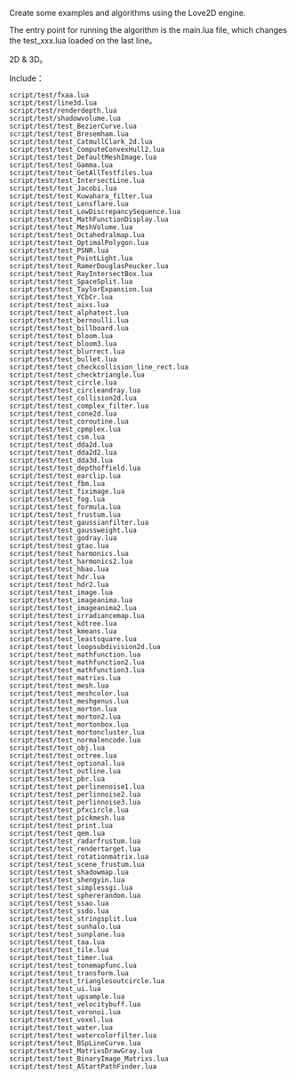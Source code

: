 Create some examples and algorithms using the Love2D engine.

The entry point for running the algorithm is the main.lua file, which changes the test_xxx.lua loaded on the last line。

2D & 3D。

Include：
  
	script/test/fxaa.lua
	script/test/line3d.lua
	script/test/renderdepth.lua
	script/test/shadowvolume.lua
	script/test/test_BezierCurve.lua
	script/test/test_Bresemham.lua
	script/test/test_CatmullClark_2d.lua
	script/test/test_ComputeConvexHull2.lua
	script/test/test_DefaultMeshImage.lua
	script/test/test_Gamma.lua
	script/test/test_GetAllTestfiles.lua
	script/test/test_IntersectLine.lua
	script/test/test_Jacobi.lua
	script/test/test_Kuwahara_filter.lua
	script/test/test_Lensflare.lua
	script/test/test_LowDiscrepancySequence.lua
	script/test/test_MathFunctionDisplay.lua
	script/test/test_MeshVolume.lua
	script/test/test_Octahedralmap.lua
	script/test/test_OptimalPolygon.lua
	script/test/test_PSNR.lua
	script/test/test_PointLight.lua
	script/test/test_RamerDouglasPeucker.lua
	script/test/test_RayIntersectBox.lua
	script/test/test_SpaceSplit.lua
	script/test/test_TaylorExpansion.lua
	script/test/test_YCbCr.lua
	script/test/test_aixs.lua
	script/test/test_alphatest.lua
	script/test/test_bernoulli.lua
	script/test/test_billboard.lua
	script/test/test_bloom.lua
	script/test/test_bloom3.lua
	script/test/test_blurrect.lua
	script/test/test_bullet.lua
	script/test/test_checkcollision_line_rect.lua
	script/test/test_checktriangle.lua
	script/test/test_circle.lua
	script/test/test_circleandray.lua
	script/test/test_collision2d.lua
	script/test/test_complex_filter.lua
	script/test/test_cone2d.lua
	script/test/test_coroutine.lua
	script/test/test_cpmplex.lua
	script/test/test_csm.lua
	script/test/test_dda2d.lua
	script/test/test_dda2d2.lua
	script/test/test_dda3d.lua
	script/test/test_depthoffield.lua
	script/test/test_earclip.lua
	script/test/test_fbm.lua
	script/test/test_fiximage.lua
	script/test/test_fog.lua
	script/test/test_formula.lua
	script/test/test_frustum.lua
	script/test/test_gaussianfilter.lua
	script/test/test_gaussweight.lua
	script/test/test_godray.lua
	script/test/test_gtao.lua
	script/test/test_harmonics.lua
	script/test/test_harmonics2.lua
	script/test/test_hbao.lua
	script/test/test_hdr.lua
	script/test/test_hdr2.lua
	script/test/test_image.lua
	script/test/test_imageanima.lua
	script/test/test_imageanima2.lua
	script/test/test_irradiancemap.lua
	script/test/test_kdtree.lua
	script/test/test_kmeans.lua
	script/test/test_leastsquare.lua
	script/test/test_loopsubdivision2d.lua
	script/test/test_mathfunction.lua
	script/test/test_mathfunction2.lua
	script/test/test_mathfunction3.lua
	script/test/test_matrixs.lua
	script/test/test_mesh.lua
	script/test/test_meshcolor.lua
	script/test/test_meshgenus.lua
	script/test/test_morton.lua
	script/test/test_morton2.lua
	script/test/test_mortonbox.lua
	script/test/test_mortoncluster.lua
	script/test/test_normalencode.lua
	script/test/test_obj.lua
	script/test/test_octree.lua
	script/test/test_optional.lua
	script/test/test_outline.lua
	script/test/test_pbr.lua
	script/test/test_perlinenoise1.lua
	script/test/test_perlinnoise2.lua
	script/test/test_perlinnoise3.lua
	script/test/test_pfxcircle.lua
	script/test/test_pickmesh.lua
	script/test/test_print.lua
	script/test/test_qem.lua
	script/test/test_radarfrustum.lua
	script/test/test_rendertarget.lua
	script/test/test_rotationmatrix.lua
	script/test/test_scene_frustum.lua
	script/test/test_shadowmap.lua
	script/test/test_shengyin.lua
	script/test/test_simplessgi.lua
	script/test/test_sphererandom.lua
	script/test/test_ssao.lua
	script/test/test_ssdo.lua
	script/test/test_stringsplit.lua
	script/test/test_sunhalo.lua
	script/test/test_sunplane.lua
	script/test/test_taa.lua
	script/test/test_tile.lua
	script/test/test_timer.lua
	script/test/test_tonemapfunc.lua
	script/test/test_transform.lua
	script/test/test_trianglesoutcircle.lua
	script/test/test_ui.lua
	script/test/test_upsample.lua
	script/test/test_velocitybuff.lua
	script/test/test_voronoi.lua
	script/test/test_voxel.lua
	script/test/test_water.lua
	script/test/test_watercolorfilter.lua
 	script/test/test_BSpLineCurve.lua
	script/test/test_MatrixsDrawGray.lua
	script/test/test_BinaryImage_Matrixs.lua
	script/test/test_AStartPathFinder.lua
